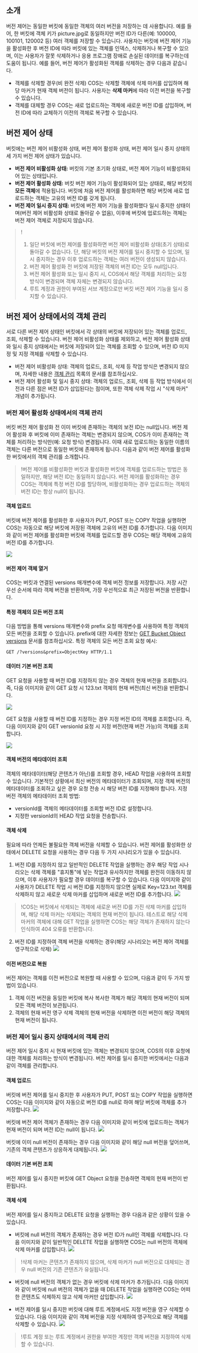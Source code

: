 ## 소개
버전 제어는 동일한 버킷에 동일한 객체의 여러 버전을 저장하는 데 사용합니다. 예를 들어, 한 버킷에 객체 키가 picture.jpg로 동일하지만 버전 ID가 다른(예: 100000, 100101, 120002 등) 여러 객체를 저장할 수 있습니다. 사용자는 버킷에 버전 제어 기능을 활성화한 후 버전 ID에 따라 버킷에 있는 객체를 인덱스, 삭제하거나 복구할 수 있으며, 이는 사용자가 잘못 삭제하거나 응용 프로그램 장애로 손실된 데이터를 복구하는데 도움이 됩니다. 예를 들어, 버전 제어가 활성화된 객체를 삭제하는 경우 다음과 같습니다.

- 객체를 삭제할 경우(비 완전 삭제) COS는 삭제할 객체에 삭제 마커를 삽입하며 해당 마커가 현재 객체 버전이 됩니다. 사용자는 **삭제 마커**에 따라 이전 버전을 복구할 수 있습니다.
- 객체를 대체할 경우 COS는 새로 업로드하는 객체에 새로운 버전 ID를 삽입하며, 버전 ID에 따라 교체하기 이전의 객체로 복구할 수 있습니다.

## 버전 제어 상태
버킷에는 버전 제어 비활성화 상태, 버전 제어 활성화 상태, 버전 제어 일시 중지 상태의 세 가지 버전 제어 상태가 있습니다.
- **버전 제어 비활성화 상태:** 버킷의 기본 초기화 상태로, 버전 제어 기능이 비활성화되어 있는 상태입니다.
- **버전 제어 활성화 상태:** 버킷 버전 제어 기능이 활성화되어 있는 상태로, 해당 버킷의 **모든 객체**에 적용됩니다. 버킷에 처음 버전 제어를 활성화하면 해당 버킷에 새로 업로드하는 객체는 고유의 버전 ID를 갖게 됩니다.
- **버전 제어 일시 중지 상태:** 버킷에 버전 제어 기능을 활성화했다 일시 중지한 상태이며(버전 제어 비활성화 상태로 돌아갈 수 없음), 이후에 버킷에 업로드하는 객체는 버전 제어 객체로 저장되지 않습니다.

>!
>1. 일단 버킷에 버전 제어를 활성화하면 버전 제어 비활성화 상태(초기 상태)로 돌아갈 수 없습니다. 단, 해당 버킷의 버전 제어를 일시 중지할 수 있으며, 일시 중지하는 경우 이후 업로드하는 객체는 여러 버전이 생성되지 않습니다.
>2. 버전 제어 활성화 전 버킷에 저장된 객체의 버전 ID는 모두 null입니다.
>3. 버전 제어 활성화 또는 일시 중지 시, COS에서 해당 객체를 처리하는 요청 방식이 변경되며 객체 자체는 변경되지 않습니다.
>4. 루트 계정과 권한이 부여된 서브 계정으로만 버킷 버전 제어 기능을 일시 중지할 수 있습니다.

## 버전 제어 상태에서의 객체 관리

서로 다른 버전 제어 상태인 버킷에서 각 상태의 버킷에 저장되어 있는 객체를 업로드, 조회, 삭제할 수 있습니다. 버전 제어 비활성화 상태를 제외하고, 버전 제어 활성화 상태와 일시 중지 상태에서는 버킷에 저장되어 있는 객체를 조회할 수 있으며, 버전 ID 미지정 및 지정 객체를 삭제할 수 있습니다.

- 버전 제어 비활성화 상태: 객체의 업로드, 조회, 삭제 등 작업 방식은 변경되지 않으며, 자세한 내용은 [객체 관리](https://intl.cloud.tencent.com/document/product/436/13321) 목록의 문서를 참조하십시오.
- 버전 제어 활성화 및 일시 중지 상태: 객체의 업로드, 조회, 삭제 등 작업 방식에서 이전과 다른 점은 버전 ID가 삽입된다는 점이며, 또한 객체 삭제 작업 시 "삭제 마커" 개념이 추가됩니다.


### 버전 제어 활성화 상태에서의 객체 관리
버킷 버전 제어 활성화 전 이미 버킷에 존재하는 객체의 보전 ID는 null입니다. 버전 제어 활성화 후 버킷에 이미 존재하는 객체는 변경되지 않으며, COS가 이미 존재하는 객체를 처리하는 방식만(예: 요청 방식) 변경됩니다. 이때 새로 업로드하는 동일한 이름의 객체는 다른 버전으로 동일한 버킷에 존재하게 됩니다. 다음과 같이 버전 제어를 활성화한 버킷에서의 객체 관리를 소개합니다.

>!버전 제어를 비활성화한 버킷과 활성화한 버킷에 객체를 업로드하는 방법은 동일하지만, 해당 버전 ID는 동일하지 않습니다. 버전 제어를 활성화하는 경우 COS는 객체에 특정 버전 ID를 할당하며, 비활성화하는 경우 업로드하는 객체의 버전 ID는 항상 null이 됩니다.

#### 객체 업로드

버킷에 버전 제어를 활성화한 후 사용자가 PUT, POST 또는 COPY 작업을 실행하면 COS는 자동으로 해당 버킷에 저장된 객체에 고유의 버전 ID를 추가합니다.
다음 이미지와 같이 버전 제어를 활성화한 버킷에 객체를 업로드할 경우 COS는 해당 객체에 고유의 버전 ID를 추가합니다.

![](https://main.qcloudimg.com/raw/906b71f4cfd5a79ac9d6bbdf85e50254.png)

#### 버전 제어 객체 열거

COS는 버킷과 연결된 versions 매개변수에 객체 버전 정보를 저장합니다. 저장 시간 우선 순서에 따라 객체 버전을 반환하며, 가장 우선적으로 최근 저장된 버전을 반환합니다.

#### 특정 객체의 모든 버전 조회

다음 방법을 통해 versions 매개변수와 prefix 요청 매개변수를 사용하여 특정 객체의 모든 버전을 조회할 수 있습니다. prefix에 대한 자세한 정보는 [GET Bucket Object versions](https://intl.cloud.tencent.com/document/product/436/31551) 문서를 참조하십시오.
특정 객체의 모든 버전 조회 요청 예시:

```
GET /?versions&prefix=ObjectKey HTTP/1.1
```

#### 데이터 기본 버전 조회

GET 요청을 사용할 때 버전 ID를 지정하지 않는 경우 객체의 현재 버전을 조회합니다. 즉, 다음 이미지와 같이 GET 요청 시 123.txt 객체의 현재 버전(최신 버전)을 반환합니다.

![](https://qcloudimg.tencent-cloud.cn/raw/e4d854e8df16c19c2abeabdf45cfccdb.png)

GET 요청을 사용할 때 버전 ID를 지정하는 경우 지정 버전 ID의 객체를 조회합니다. 즉, 다음 이미지와 같이 GET versionId 요청 시 지정 버전(현재 버전 가능)의 객체를 조회합니다.

![](https://main.qcloudimg.com/raw/f6c9cedf716a9d2b069ea8b103a79260.png)


#### 객체 버전의 메타데이터 조회
객체의 메타데이터(해당 콘텐츠가 아닌)를 조회할 경우, HEAD 작업을 사용하여 조회할 수 있습니다. 기본적인 상황에서 최신 버전의 메타데이터가 조회되며, 지정 객체 버전의 메타데이터를 조회하고 싶은 경우 요청 전송 시 해당 버전 ID를 지정해야 합니다.
지정 버전 객체의 메타데이터 조회 방법:
- versionId를 객체의 메타데이터를 조회할 버전 ID로 설정합니다.
- 지정한 versionId의 HEAD 작업 요청을 전송합니다.

#### 객체 삭제
필요에 따라 언제든 불필요한 객체 버전을 삭제할 수 있습니다. 버전 제어를 활성화한 상태에서 DELETE 요청을 사용하는 경우 다음 두 가지 시나리오가 있을 수 있습니다.
1. 버전 ID를 지정하지 않고 일반적인 DELETE 작업을 실행하는 경우
해당 작업 시나리오는 삭제 객체를 "휴지통"에 넣는 작업과 유사하지만 객체를 완전히 이동하지 않으며, 이후 사용자가 필요할 경우 데이터를 복구할 수 있습니다.
다음 이미지와 같이 사용자가 DELETE 작업 시 버전 ID를 지정하지 않으면 실제로 Key=123.txt 객체를 삭제하지 않고 새로운 삭제 마커를 삽입하며 새로운 버전 ID를 추가합니다.
![](https://main.qcloudimg.com/raw/fe53cffa9dc6799ed91438c14ab1f57e.png)
>!COS는 버킷에서 삭제되는 객체에 새로운 버전 ID를 가진 삭제 마커를 삽입하며, 해당 삭제 마커는 삭제되는 객체의 현재 버전이 됩니다. 테스트로 해당 삭제 마커의 객체에 대해 GET 작업을 실행하면 COS는 해당 객체가 존재하지 않는다 인식하여 404 오류를 반환합니다.

2. 버전 ID를 지정하여 객체 버전을 삭제하는 경우(해당 시나리오는 버전 제어 객체를 영구적으로 삭제)
![](https://main.qcloudimg.com/raw/7b36446f98a66c73901ab5007a2b008d.png)

#### 이전 버전으로 복원
버전 제어는 객체를 이전 버전으로 복원할 때 사용할 수 있으며, 다음과 같이 두 가지 방법이 있습니다.
1. 객체 이전 버전을 동일한 버킷에 복사
복사한 객체가 해당 객체의 현재 버전이 되며 모든 객체 버전이 보관됩니다.
2. 객체의 현재 버전 영구 삭제
객체의 현재 버전을 삭제하면 이전 버전이 해당 객체의 현재 버전이 됩니다.


### 버전 제어 일시 중지 상태에서의 객체 관리
버전 제어 일시 중지 시 현재 버킷에 있는 객체는 변경되지 않으며, COS의 이후 요청에 대한 객체를 처리하는 방식이 변경됩니다. 버전 제어를 일시 중지한 버킷에서는 다음과 같이 객체를 관리합니다.


#### 객체 업로드

버킷에 버전 제어를 일시 중지한 후 사용자가 PUT, POST 또는 COPY 작업을 실행하면 COS는 다음 이미지와 같이 자동으로 버전 ID를 null로 하여 해당 버킷에 객체를 추가 저장합니다.
![](https://main.qcloudimg.com/raw/49119321acf671c41f227d98f7603423.png)

버킷에 버전 제어 객체가 존재하는 경우 다음 이미지와 같이 버킷에 업로드하는 객체가 현재 버전이 되며 버전 ID는 null이 됩니다.
![](https://main.qcloudimg.com/raw/325e7eff5a0e533342cb9b8ad683adc3.png)

버킷에 이미 null 버전이 존재하는 경우 다음 이미지와 같이 해당 null 버전을 덮어쓰며, 기존의 객체 콘텐츠가 상응하게 대체됩니다.
![](https://main.qcloudimg.com/raw/0519c869c8431950797e9c0b76db3ac9.png)

#### 데이터 기본 버전 조회
버전 제어를 일시 중지한 버킷에 GET Object 요청을 전송하면 객체의 현재 버전이 반환됩니다.

#### 객체 삭제
버전 제어를 일시 중지하고 DELETE 요청을 실행하는 경우 다음과 같은 상황이 있을 수 있습니다.
- 버킷에 null 버전의 객체가 존재하는 경우 버전 ID가 null인 객체를 삭제합니다.
다음 이미지와 같이 일반적인 DELETE 작업을 실행하면 COS는 null 버전의 객체에 삭제 마커를 삽입합니다.
![](https://main.qcloudimg.com/raw/6cf8895af9e63736e1ee7160628c58fd.png)
>!삭제 마커는 콘텐츠가 존재하지 않으며, 삭제 마커가 null 버전으로 대체되는 경우 null 버전의 기존 콘텐츠가 유실됩니다.

- 버킷에 null 버전의 객체가 없는 경우 버킷에 삭제 마커가 추가됩니다.
다음 이미지와 같이 버킷에 null 버전의 객체가 없을 때 DELETE 작업을 실행하면 COS는 어떠한 콘텐츠도 삭제하지 않고 삭제 마커만 삽입합니다.
![](https://main.qcloudimg.com/raw/9bd2d397466bd981ed04fad8b4395336.png)

- 버전 제어를 일시 중지한 버킷에 대해 루트 계정에서도 지정 버전을 영구 삭제할 수 있습니다.
다음 이미지와 같이 객체 버전을 지정 삭제하여 영구적으로 해당 객체를 삭제할 수 있습니다.
![](https://main.qcloudimg.com/raw/e814ec84e0c64b69275aef8a9dbe3d6c.png)

>!루트 계정 또는 루트 계정에서 권한을 부여한 계정만 객체 버전을 지정하여 삭제할 수 있습니다.
